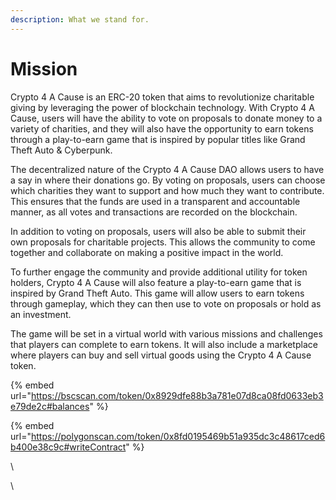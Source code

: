 ```yaml
---
description: What we stand for.
---
```


# Mission

Crypto 4 A Cause is an ERC-20 token that aims to revolutionize charitable giving by leveraging the power of blockchain technology. With Crypto 4 A Cause, users will have the ability to vote on proposals to donate money to a variety of charities, and they will also have the opportunity to earn tokens through a play-to-earn game that is inspired by popular titles like Grand Theft Auto & Cyberpunk.

The decentralized nature of the Crypto 4 A Cause DAO allows users to have a say in where their donations go. By voting on proposals, users can choose which charities they want to support and how much they want to contribute. This ensures that the funds are used in a transparent and accountable manner, as all votes and transactions are recorded on the blockchain.

In addition to voting on proposals, users will also be able to submit their own proposals for charitable projects. This allows the community to come together and collaborate on making a positive impact in the world.

To further engage the community and provide additional utility for token holders, Crypto 4 A Cause will also feature a play-to-earn game that is inspired by Grand Theft Auto. This game will allow users to earn tokens through gameplay, which they can then use to vote on proposals or hold as an investment.

The game will be set in a virtual world with various missions and challenges that players can complete to earn tokens. It will also include a marketplace where players can buy and sell virtual goods using the Crypto 4 A Cause token.

{% embed url="https://bscscan.com/token/0x8929dfe88b3a781e07d8ca08fd0633eb3e79de2c#balances" %}

{% embed url="https://polygonscan.com/token/0x8fd0195469b51a935dc3c48617ced6b400e38c9c#writeContract" %}

\


\
